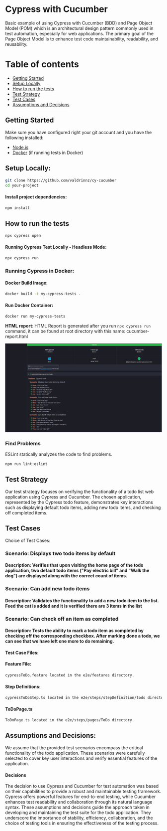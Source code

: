 # Cypress with Cucumber
Basic example of using Cypress with Cucumber (BDD) and Page Object Model (POM) which is an architectural design pattern commonly used in test automation, especially for web applications. The primary goal of the Page Object Model is to enhance test code maintainability, readability, and reusability. 

# Table of contents

* [Getting Started](#get-started)
* [Setup Locally](#setup-locally)
* [How to run the tests](#how-to-run-the-tests)
* [Test Strategy](#test-strategy)
* [Test Cases](#test-cases)
* [Assumptions and Decisions](assumptions-and-decisions)

## Getting Started
Make sure you have configured right your git account and you have the following installed:

- [Node.js](https://nodejs.org/)
- [Docker](https://www.docker.com/) (if running tests in Docker)


## Setup Locally:
 ```bash
 git clone https://github.com/valdrinnz/cy-cucumber
 cd your-project
 ```
#### Install project dependencies:
 ```bash
 npm install
 ```
## How to run the tests
 ```bash
 npx cypress open
 ```
#### Running Cypress Test Locally - Headless Mode:
 ```bash
 npx cypress run
 ```

### Running Cypress in Docker:

#### Docker Build Image:
 ```bash
 docker build -t my-cypress-tests .
 ```
 #### Run Docker Container:
 ```bash
 docker run my-cypress-tests
 ```

**HTML report**:
HTML Report is generated after you  run `npx cypress run` command, it can be found at root directory with this name: cucumber-report.html

![Output](./report/images/report_html.png "Report")
### Find Problems

ESLint statically analyzes the code to find problems.

```bash
npm run lint:eslint
```

## Test Strategy

Our test strategy focuses on verifying the functionality of a todo list web application using Cypress and Cucumber. The chosen application, represented by the Cypress todo feature, demonstrates key interactions such as displaying default todo items, adding new todo items, and checking off completed items. 

## Test Cases
Choice of Test Cases:

### Scenario: Displays two todo items by default
#### Description: Verifies that upon visiting the home page of the todo application, two default todo items ("Pay electric bill" and "Walk the dog") are displayed along with the correct count of items.


### Scenario: Can add new todo items
#### Description: Validates the functionality to add a new todo item to the list. Feed the cat is added and it is verified there are 3 items in the list


### Scenario: Can check off an item as completed
#### Description: Tests the ability to mark a todo item as completed by checking off the corresponding checkbox. After marking done a todo, we can see that we have left one more to do remaining.

#### Test Case Files:
#### Feature File: 
 ```bash
cypressToDo.feature located in the e2e/features directory.
 ```
 #### Step Definitions:
 ```bash
cypressToDoStep.ts located in the e2e/steps/stepDefinition/todo directory.
 ```

 #### ToDoPage.ts
 ```bash
ToDoPage.ts located in the e2e/steps/pages/ToDo directory.
 ```
## Assumptions and Decisions:
We assume that the provided test scenarios encompass the critical functionality of the todo application. These scenarios were carefully selected to cover key user interactions and verify essential features of the application.

#### Decisions
The decision to use Cypress and Cucumber for test automation was based on their capabilities to provide a robust and maintainable testing framework. Cypress offers powerful features for end-to-end testing, while Cucumber enhances test readability and collaboration through its natural language syntax.
These assumptions and decisions guide the approach taken in developing and maintaining the test suite for the todo application. They underscore the importance of stability, efficiency, collaboration, and the choice of testing tools in ensuring the effectiveness of the testing process.